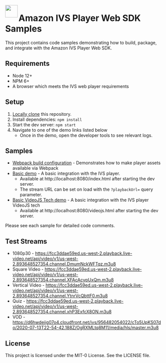 
<a href="https://docs.aws.amazon.com/ivs/"><img align="left" width="40px" src="./ivs-logo.svg"></a>

# Amazon IVS Player Web SDK Samples

This project contains code samples demonstrating how to build, package, and integrate with the Amazon IVS Player Web SDK.


## Requirements
- Node 12+
- NPM 6+
- A browser which meets the IVS web player requirements


## Setup
1. [Locally clone](https://docs.github.com/en/github/creating-cloning-and-archiving-repositories/cloning-a-repository) this repository.
2. Install dependencies: `npm install`
3. Start the dev server: `npm start`
4. Navigate to one of the demo links listed below
    * Once in the demo, open the developer tools to see relevant logs.

## Samples

* [Webpack build configuration](./webpack.config.js) - Demonstrates how to make player assets available via Webpack
* [Basic demo](./src/basic.ts) - A basic integration with the IVS player.
    * Available at http://localhost:8080/index.html after starting the dev server.
    * The stream URL can be set on load with the `?playbackUrl=` query parameter.
* [Basic VideoJS Tech demo](./src/videojs-tech.ts) - A basic integration with the IVS player VideoJS tech
    * Available at http://localhost:8080/videojs.html after starting the dev server.

Please see each sample for detailed code comments.


## Test Streams
* 1080p30 - https://fcc3ddae59ed.us-west-2.playback.live-video.net/api/video/v1/us-west-2.893648527354.channel.DmumNckWFTqz.m3u8
* Square Video - https://fcc3ddae59ed.us-west-2.playback.live-video.net/api/video/v1/us-west-2.893648527354.channel.XFAcAcypUxQm.m3u8
* Vertical Video - https://fcc3ddae59ed.us-west-2.playback.live-video.net/api/video/v1/us-west-2.893648527354.channel.YtnrVcQbttF0.m3u8
* Quiz - https://fcc3ddae59ed.us-west-2.playback.live-video.net/api/video/v1/us-west-2.893648527354.channel.xhP3ExfcX8ON.m3u8
* VOD - https://d6hwdeiig07o4.cloudfront.net/ivs/956482054022/cTo5UpKS07do/2020-07-13T22-54-42.188Z/OgRXMLtq8M11/media/hls/master.m3u8

## License

This project is licensed under the MIT-0 License. See the LICENSE file.

